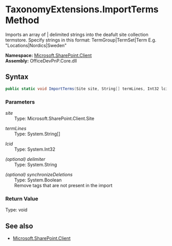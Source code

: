 # TaxonomyExtensions.ImportTerms Method  
Imports an array of | delimited strings into the deafult site collection termstore. Specify strings in this format: TermGroup|TermSet|Term E.g. "Locations|Nordics|Sweden"  

**Namespace:** [Microsoft.SharePoint.Client](Microsoft.SharePoint.Client.md)  
**Assembly:** OfficeDevPnP.Core.dll  
## Syntax
```C#
public static void ImportTerms(Site site, String[] termLines, Int32 lcid, String delimiter, Boolean synchronizeDeletions)
```
### Parameters
*site*  
&emsp;&emsp;Type: Microsoft.SharePoint.Client.Site  

*termLines*  
&emsp;&emsp;Type: System.String[]  

*lcid*  
&emsp;&emsp;Type: System.Int32  

*(optional) delimiter*  
&emsp;&emsp;Type: System.String  

*(optional) synchronizeDeletions*  
&emsp;&emsp;Type: System.Boolean  
&emsp;&emsp;Remove tags that are not present in the import  

### Return Value
Type: void  

## See also
- [Microsoft.SharePoint.Client](Microsoft.SharePoint.Client.md)
